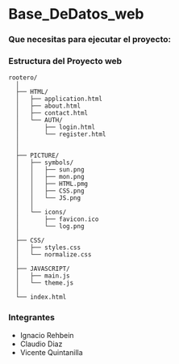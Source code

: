 # Base_DeDatos_web

### Que necesitas para ejecutar el proyecto:



### Estructura del Proyecto web

```plaintext
rootero/
  │
  ├── HTML/
  │   ├── application.html
  │   ├── about.html
  │   ├── contact.html
  │   └── AUTH/ 
  │       ├── login.html
  │       └── register.html
  │
  │
  ├── PICTURE/
  │   ├── symbols/
  │   │   ├── sun.png
  │   │   ├── mon.png
  │   │   ├── HTML.pmg
  │   │   ├── CSS.png
  │   │   └── JS.png
  │   │
  │   └── icons/
  │       ├── favicon.ico
  │       └── log.png
  │
  ├── CSS/
  │   ├── styles.css
  │   └── normalize.css
  │
  ├── JAVASCRIPT/
  │   ├── main.js
  │   └── theme.js
  │
  └── index.html
```

### Integrantes
* Ignacio Rehbein
* Claudio Diaz
* Vicente Quintanilla
